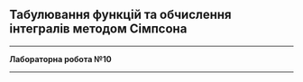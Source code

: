 ## Табулювання функцій та обчислення інтегралів методом Сімпсона

---

**Лабораторна робота №10**

---